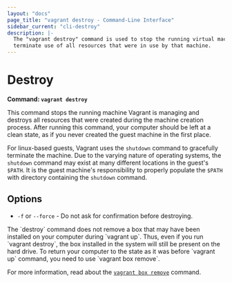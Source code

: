 ```yaml
---
layout: "docs"
page_title: "vagrant destroy - Command-Line Interface"
sidebar_current: "cli-destroy"
description: |-
  The "vagrant destroy" command is used to stop the running virtual machine and
  terminate use of all resources that were in use by that machine.
---
```


# Destroy

**Command: `vagrant destroy`**

This command stops the running machine Vagrant is managing and
destroys all resources that were created during the machine creation process.
After running this command, your computer should be left at a clean state,
as if you never created the guest machine in the first place.

For linux-based guests, Vagrant uses the `shutdown` command to gracefully
terminate the machine. Due to the varying nature of operating systems, the
`shutdown` command may exist at many different locations in the guest's `$PATH`.
It is the guest machine's responsibility to properly populate the `$PATH` with
directory containing the `shutdown` command.

## Options

* `-f` or `--force` - Do not ask for confirmation before destroying.

<div class="alert alert-info">
  The `destroy` command does not remove a box that may have been installed on
  your computer during `vagrant up`. Thus, even if you run `vagrant destroy`,
  the box installed in the system will still be present on the hard drive. To
  return your computer to the state as it was before `vagrant up` command, you
  need to use `vagrant box remove`.

  For more information, read about the
  <a href="/docs/cli/box.html">`vagrant box remove`</a> command.
</div>

